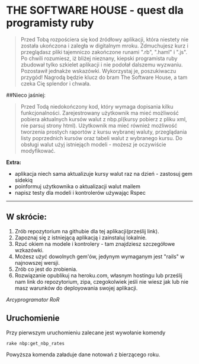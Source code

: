 THE SOFTWARE HOUSE - quest dla programisty ruby
===============================================

> Przed Tobą rozpościera się kod źródłowy aplikacji, która niestety nie została ukończona i zaległa w digitalnym mroku. Zdmuchujesz kurz i przeglądasz pliki tajemniczo zakończone runami ".rb", ".haml" i ".js". Po chwili rozumiesz, iż bliżej nieznany, kiepski programista ruby zbudował tylko szkielet aplikacji i nie podołał dalszemu wyzwaniu. Pozostawił  jednakże wskazówki. Wykorzystaj je, poszukiwaczu przygód! Nagrodą będzie klucz do bram The Software House, a tam czeka Cię splendor i chwała.

##Nieco jaśniej:

> Przed Todą niedokończony kod, który wymaga dopisania kilku funkcjonalności. Zarejestrowany użytkownik ma mieć możliwość pobiera aktualnych kursów walut z nbp.pl(kursy pobierz z pliku xml, nie parsuj strony html). Użytkownik ma mieć również możliwość tworzenia prostych raportów z kursu wybranej waluty, przeglądania listy poprzednich kursów oraz tabeli walut z wybranego kursu. Do obsługi walut użyj istniejąch modeli - możesz je oczywiście modyfikować. 

**Extra:**

* aplikacja niech sama aktualizuje kursy walut raz na dzień - zastosuj gem sidekiq
* poinformuj użytkownika o aktualizacji walut mailem
* napisz testy dla modeli i kontrolerów używając Rspec


----
## W skrócie:

1. Zrób repozytorium na githubie dla tej aplikacji(prześlij link).
2. Zapoznaj się z istniejącą aplikacją i zainstaluj lokalnie.
3. Rzuć okiem na modele i kontrolery - tam znajdziesz szczegółowe wzkazówki.
4. Możesz użyć dowolnych gem'ów, jedynym wymaganym jest "rails" w najnowszej wersji.
5. Zrób co jest do zrobienia.
6. Rozwiązanie opublikuj na heroku.com, własnym hostingu lub prześlij nam link do repozytorium, zipa, czegokolwiek jeśli nie wiesz jak lub nie masz warunków do deployowania swojej aplikacji. 


*Arcyprogramator RoR*

## Uruchomienie

Przy pierwszym uruchomieniu zalecane jest wywołanie komendy

``` rake nbp:get_nbp_rates ```

Powyższa komenda załaduje dane notowań z bierzącego roku.



